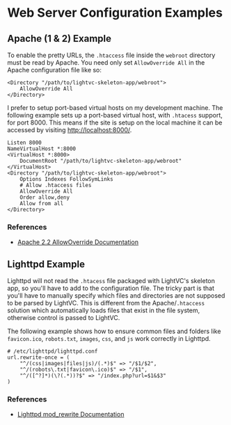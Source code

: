 Web Server Configuration Examples
=================================

Apache (1 & 2) Example
----------------------

To enable the pretty URLs, the `.htaccess` file inside the `webroot` directory must be read by Apache.  You need only set `AllowOverride All` in the Apache configuration file like so:

	<Directory "/path/to/lightvc-skeleton-app/webroot">
		AllowOverride All
	</Directory>

I prefer to setup port-based virtual hosts on my development machine.  The following example sets up a port-based virtual host, with `.htacess` support, for port 8000.  This means if the site is setup on the local machine it can be accessed by visiting [http://localhost:8000/](http://localhost:8000/).

	Listen 8000
	NameVirtualHost *:8000
	<VirtualHost *:8000>
		DocumentRoot "/path/to/lightvc-skeleton-app/webroot"
	</VirtualHost>
	<Directory "/path/to/lightvc-skeleton-app/webroot">
		Options Indexes FollowSymLinks
		# Allow .htaccess files
		AllowOverride All
		Order allow,deny
		Allow from all
	</Directory>

### References ###

* [Apache 2.2 AllowOverride Documentation](http://httpd.apache.org/docs/2.2/mod/core.html#allowoverride)

Lighttpd Example
----------------

Lighttpd will not read the `.htacess` file packaged with LightVC's skeleton app, so you'll have to add to the configuration file.  The tricky part is that you'll have to manually specify which files and directories are not supposed to be parsed by LightVC.  This is different from the Apache/`.htaccess` solution which automatically loads files that exist in the file system, otherwise control is passed to LightVC.

The following example shows how to ensure common files and folders like `favicon.ico`, `robots.txt`, `images`, `css`, and `js` work correctly in Lighttpd.

	# /etc/lighttpd/lighttpd.conf
	url.rewrite-once = (
		"^/(css|images|files|js)/(.*)$" => "/$1/$2",
		"^/(robots\.txt|favicon\.ico)$" => "/$1",
		"^/([^?]*)(\?(.*))?$" => "/index.php?url=$1&$3"
	)

### References ###

* [Lighttpd mod_rewrite Documentation](http://trac.lighttpd.net/trac/wiki/Docs%3AModRewrite)
